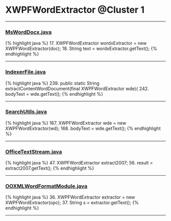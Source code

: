 # XWPFWordExtractor @Cluster 1

***

### [MsWordDocx.java](https://searchcode.com/codesearch/view/51905614/)
{% highlight java %}
17. XWPFWordExtractor wordxExtractor = new XWPFWordExtractor(doc);
18. String text = wordxExtractor.getText();
{% endhighlight %}

***

### [IndexerFile.java](https://searchcode.com/codesearch/view/16002626/)
{% highlight java %}
239. public static String extractContentWordDocument(final XWPFWordExtractor wde){
242.         bodyText = wde.getText();
{% endhighlight %}

***

### [SearchUtils.java](https://searchcode.com/codesearch/view/16002628/)
{% highlight java %}
167. XWPFWordExtractor wde = new XWPFWordExtractor(wd);
168. bodyText = wde.getText();
{% endhighlight %}

***

### [OfficeTextStream.java](https://searchcode.com/codesearch/view/134169113/)
{% highlight java %}
47. XWPFWordExtractor extract2007;
56.         result = extract2007.getText();
{% endhighlight %}

***

### [OOXMLWordFormatModule.java](https://searchcode.com/codesearch/view/12809869/)
{% highlight java %}
36. XWPFWordExtractor extractor = new XWPFWordExtractor(opc);
37. String s = extractor.getText();
{% endhighlight %}

***

